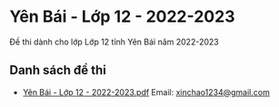 # Yên Bái - Lớp 12 - 2022-2023

Đề thi dành cho lớp Lớp 12 tỉnh Yên Bái năm 2022-2023

## Danh sách đề thi

- [Yên Bái - Lớp 12 - 2022-2023.pdf](Yên%20Bái%20-%20Lớp%2012%20-%202022-2023.pdf)
Email: xinchao1234@gmail.com

